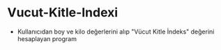 # Vucut-Kitle-Indexi
- Kullanıcıdan boy ve kilo değerlerini alıp "Vücut Kitle İndeks" değerini hesaplayan program
